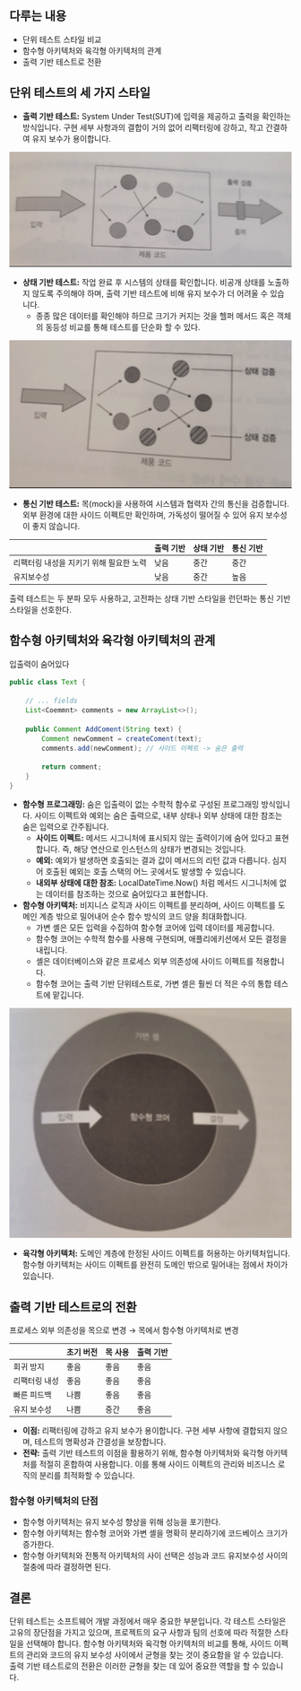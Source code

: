 ## 다루는 내용

- 단위 테스트 스타일 비교
- 함수형 아키텍처와 육각형 아키텍처의 관계
- 출력 기반 테스트로 전환

## 단위 테스트의 세 가지 스타일

- **출력 기반 테스트:** System Under Test(SUT)에 입력을 제공하고 출력을 확인하는 방식입니다. 구현 세부 사항과의 결합이 거의 없어 리팩터링에 강하고, 작고 간결하여 유지 보수가 용이합니다.

![alt text](image1.png)

- **상태 기반 테스트:** 작업 완료 후 시스템의 상태를 확인합니다. 비공개 상태를 노출하지 않도록 주의해야 하며, 출력 기반 테스트에 비해 유지 보수가 더 어려울 수 있습니다.
  - 종종 많은 데이터를 확인해야 하므로 크기가 커지는 것을 헬퍼 메서드 혹은 객체의 동등성 비교를 통해 테스트를 단순화 할 수 있다.

![alt text](image2.png)

- **통신 기반 테스트:** 목(mock)을 사용하여 시스템과 협력자 간의 통신을 검증합니다. 외부 환경에 대한 사이드 이펙트만 확인하며, 가독성이 떨어질 수 있어 유지 보수성이 좋지 않습니다.

|                                         | 출력 기반 | 상태 기반 | 통신 기반 |
| --------------------------------------- | --------- | --------- | --------- |
| 리팩터링 내성을 지키기 위해 필요한 노력 | 낮음      | 중간      | 중간      |
| 유지보수성                              | 낮음      | 중간      | 높음      |

출력 테스트는 두 분파 모두 사용하고, 고전파는 상태 기반 스타일을 런던파는 통신 기반 스타일을 선호한다.

## 함수형 아키텍처와 육각형 아키텍처의 관계

입출력이 숨어있다

```java
public class Text {

	// ... fields
	List<Coemmnt> comments = new ArrayList<>();

	public Comment AddComent(String text) {
		Comment newComment = createComent(text);
		comments.add(newComment); // 사이드 이펙트 -> 숨은 출력

		return comment;
	}
}
```

- **함수형 프로그래밍:** 숨은 입출력이 없는 수학적 함수로 구성된 프로그래밍 방식입니다. 사이드 이펙트와 예외는 숨은 출력으로, 내부 상태나 외부 상태에 대한 참조는 숨은 입력으로 간주됩니다.
  - **사이드 이펙트:** 메서드 시그니처에 표시되지 않는 출력이기에 숨어 있다고 표현합니다. 즉, 해당 연산으로 인스턴스의 상태가 변경되는 것입니다.
  - **예외:** 예외가 발생하면 호출되는 결과 값이 메서드의 리턴 값과 다릅니다. 심지어 호출된 예외는 호출 스택의 어느 곳에서도 발생할 수 있습니다.
  - **내외부 상태에 대한 참조:** LocalDateTime.Now() 처럼 메서드 시그니처에 없는 데이터를 참조하는 것으로 숨어있다고 표현합니다.
- **함수형 아키텍처:** 비지니스 로직과 사이드 이펙트를 분리하며, 사이드 이펙트를 도메인 계층 밖으로 밀어내어 순수 함수 방식의 코드 양을 최대화합니다.
  - 가변 셸은 모든 입력을 수집하여 함수형 코어에 입력 데이터를 제공합니다.
  - 함수형 코어는 수학적 함수를 사용해 구현되며, 애플리에키션에서 모든 결정을 내립니다.
  - 셸은 데이터베이스와 같은 프로세스 외부 의존성에 사이드 이펙트를 적용합니다.
  - 함수형 코어는 출력 기반 단위테스트로, 가변 셸은 훨씬 더 적은 수의 통합 테스트에 맡깁니다.

![alt text](image3.png)

- **육각형 아키텍처:** 도메인 계층에 한정된 사이드 이펙트를 허용하는 아키텍처입니다. 함수형 아키텍처는 사이드 이펙트를 완전히 도메인 밖으로 밀어내는 점에서 차이가 있습니다.

## 출력 기반 테스트로의 전환

프로세스 외부 의존성을 목으로 변경 → 목에서 함수형 아키텍처로 변경

|               | 초기 버전 | 목 사용 | 출력 기반 |
| ------------- | --------- | ------- | --------- |
| 회귀 방지     | 좋음      | 좋음    | 좋음      |
| 리팩터링 내성 | 좋음      | 좋음    | 좋음      |
| 빠른 피드백   | 나쁨      | 좋음    | 좋음      |
| 유지 보수성   | 나쁨      | 중간    | 좋음      |

- **이점:** 리팩터링에 강하고 유지 보수가 용이합니다. 구현 세부 사항에 결합되지 않으며, 테스트의 명확성과 간결성을 보장합니다.
- **전략:** 출력 기반 테스트의 이점을 활용하기 위해, 함수형 아키텍처와 육각형 아키텍처를 적절히 혼합하여 사용합니다. 이를 통해 사이드 이펙트의 관리와 비즈니스 로직의 분리를 최적화할 수 있습니다.

### 함수형 아키텍처의 단점

- 함수형 아키텍처는 유지 보수성 향상을 위해 성능을 포기한다.
- 함수형 아키텍처는 함수형 코어와 가변 셸을 명확히 분리하기에 코드베이스 크기가 증가한다.
- 함수형 아키텍처와 전통적 아키텍처의 사이 선택은 성능과 코드 유지보수성 사이의 절충에 따라 결정하면 된다.

## 결론

단위 테스트는 소프트웨어 개발 과정에서 매우 중요한 부분입니다. 각 테스트 스타일은 고유의 장단점을 가지고 있으며, 프로젝트의 요구 사항과 팀의 선호에 따라 적절한 스타일을 선택해야 합니다. 함수형 아키텍처와 육각형 아키텍처의 비교를 통해, 사이드 이펙트의 관리와 코드의 유지 보수성 사이에서 균형을 찾는 것이 중요함을 알 수 있습니다. 출력 기반 테스트로의 전환은 이러한 균형을 찾는 데 있어 중요한 역할을 할 수 있습니다.
